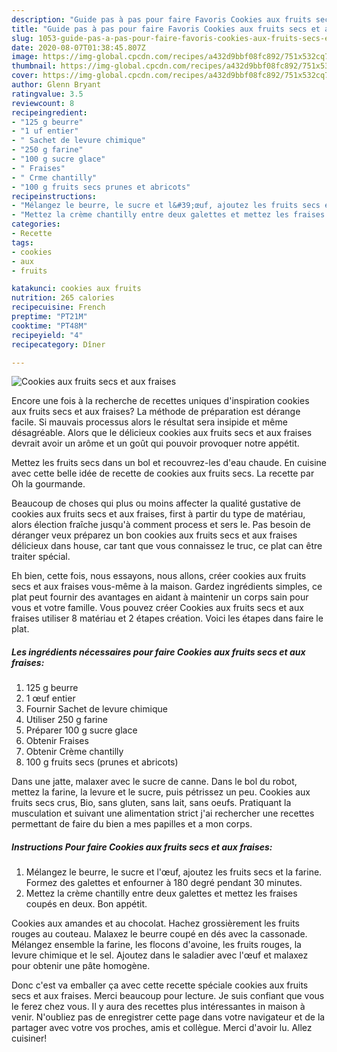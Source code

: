```yaml
---
description: "Guide pas à pas pour faire Favoris Cookies aux fruits secs et aux fraises"
title: "Guide pas à pas pour faire Favoris Cookies aux fruits secs et aux fraises"
slug: 1053-guide-pas-a-pas-pour-faire-favoris-cookies-aux-fruits-secs-et-aux-fraises
date: 2020-08-07T01:38:45.807Z
image: https://img-global.cpcdn.com/recipes/a432d9bbf08fc892/751x532cq70/cookies-aux-fruits-secs-et-aux-fraises-photo-principale-de-la-recette.jpg
thumbnail: https://img-global.cpcdn.com/recipes/a432d9bbf08fc892/751x532cq70/cookies-aux-fruits-secs-et-aux-fraises-photo-principale-de-la-recette.jpg
cover: https://img-global.cpcdn.com/recipes/a432d9bbf08fc892/751x532cq70/cookies-aux-fruits-secs-et-aux-fraises-photo-principale-de-la-recette.jpg
author: Glenn Bryant
ratingvalue: 3.5
reviewcount: 8
recipeingredient:
- "125 g beurre"
- "1 uf entier"
- " Sachet de levure chimique"
- "250 g farine"
- "100 g sucre glace"
- " Fraises"
- " Crme chantilly"
- "100 g fruits secs prunes et abricots"
recipeinstructions:
- "Mélangez le beurre, le sucre et l&#39;œuf, ajoutez les fruits secs et la farine. Formez des galettes et enfourner à 180 degré pendant 30 minutes."
- "Mettez la crème chantilly entre deux galettes et mettez les fraises coupés en deux. Bon appétit."
categories:
- Recette
tags:
- cookies
- aux
- fruits

katakunci: cookies aux fruits 
nutrition: 265 calories
recipecuisine: French
preptime: "PT21M"
cooktime: "PT48M"
recipeyield: "4"
recipecategory: Dîner

---
```



![Cookies aux fruits secs et aux fraises](https://img-global.cpcdn.com/recipes/a432d9bbf08fc892/751x532cq70/cookies-aux-fruits-secs-et-aux-fraises-photo-principale-de-la-recette.jpg)

Encore une fois à la recherche de recettes uniques d'inspiration cookies aux fruits secs et aux fraises? La méthode de préparation est dérange facile. Si mauvais processus alors le résultat sera insipide et même désagréable. Alors que le délicieux cookies aux fruits secs et aux fraises devrait avoir un arôme et un goût qui pouvoir provoquer notre appétit.

Mettez les fruits secs dans un bol et recouvrez-les d&#39;eau chaude. En cuisine avec cette belle idée de recette de cookies aux fruits secs. La recette par Oh la gourmande.

Beaucoup de choses qui plus ou moins affecter la qualité gustative de cookies aux fruits secs et aux fraises, first à partir du type de matériau, alors élection fraîche jusqu'à comment process et sers le. Pas besoin de déranger veux préparez un bon cookies aux fruits secs et aux fraises délicieux dans house, car tant que vous connaissez le truc, ce plat can être traiter spécial.


Eh bien, cette fois, nous essayons, nous allons, créer cookies aux fruits secs et aux fraises vous-même à la maison. Gardez ingrédients simples, ce plat peut fournir des avantages en aidant à maintenir un corps sain pour vous et votre famille. Vous pouvez créer Cookies aux fruits secs et aux fraises utiliser 8 matériau et 2 étapes création. Voici les étapes dans faire le plat.

<!--inarticleads1-->

##### Les ingrédients nécessaires pour faire Cookies aux fruits secs et aux fraises:

1.  125 g beurre
1.  1 œuf entier
1. Fournir  Sachet de levure chimique
1. Utiliser 250 g farine
1. Préparer 100 g sucre glace
1. Obtenir  Fraises
1. Obtenir  Crème chantilly
1.  100 g fruits secs (prunes et abricots)


Dans une jatte, malaxer avec le sucre de canne. Dans le bol du robot, mettez la farine, la levure et le sucre, puis pétrissez un peu. Cookies aux fruits secs crus, Bio, sans gluten, sans lait, sans oeufs. Pratiquant la musculation et suivant une alimentation strict j&#39;ai rechercher une recettes permettant de faire du bien a mes papilles et a mon corps. 

<!--inarticleads2-->

##### Instructions Pour faire Cookies aux fruits secs et aux fraises:

1. Mélangez le beurre, le sucre et l&#39;œuf, ajoutez les fruits secs et la farine. Formez des galettes et enfourner à 180 degré pendant 30 minutes.
1. Mettez la crème chantilly entre deux galettes et mettez les fraises coupés en deux. Bon appétit.


Cookies aux amandes et au chocolat. Hachez grossièrement les fruits rouges au couteau. Malaxez le beurre coupé en dés avec la cassonade. Mélangez ensemble la farine, les flocons d&#39;avoine, les fruits rouges, la levure chimique et le sel. Ajoutez dans le saladier avec l&#39;œuf et malaxez pour obtenir une pâte homogène. 


Donc c'est va emballer ça avec cette recette spéciale cookies aux fruits secs et aux fraises. Merci beaucoup pour lecture. Je suis confiant que vous le ferez chez vous. Il y aura des recettes plus  intéressantes in maison à venir. N'oubliez pas de enregistrer cette page dans votre navigateur et de la partager avec votre vos proches, amis et collègue. Merci d'avoir lu. Allez cuisiner!
